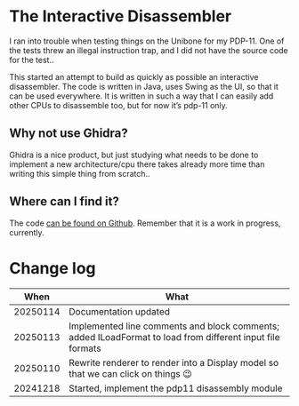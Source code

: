 # The Interactive Disassembler

I ran into trouble when testing things on the Unibone for my PDP-11. One of the tests threw an illegal instruction trap, and I did not have the source code for the test..

This started an attempt to build as quickly as possible an interactive disassembler. The code is written in Java, uses Swing as the UI, so that it can be used everywhere. It is written in such a way that I can easily add other CPUs to disassemble too, but for now it’s pdp-11 only.

## Why not use Ghidra?

Ghidra is a nice product, but just studying what needs to be done to implement a new architecture/cpu there takes already more time than writing this simple thing from scratch..

## Where can I find it?

The code [can be found on Github](https://github.com/fjalvingh/idasm). Remember that it is a work in progress, currently.

# Change log

| **When** | **What** |
| --- | --- |
| 20250114 | Documentation updated |
| 20250113 | Implemented line comments and block comments; added ILoadFormat to load from different input file formats |
| 20250110 | Rewrite renderer to render into a Display model so that we can click on things :wink: |
| 20241218 | Started, implement the pdp11 disassembly module |